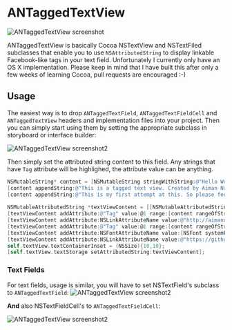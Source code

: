 # ANTaggedTextView

![ANTaggedTextView screenshot](https://s3.amazonaws.com/aimannajjar.com/assets/images/portfolio/ANTaggedTextView.png)

ANTaggedTextView is basically Cocoa NSTextView and NSTextFiled subclasses that enable you to use `NSAttributedString` to display linkable Facebook-like tags in your text field. Unfortunately I currently only have an OS X implementation. Please keep in mind that I have built this after only a few weeks of learning Cocoa, pull requests are encouraged :-)

## Usage

The easiest way is to drop `ANTaggedTextField`, `ANTaggedTextFieldCell` and `ANTaggedTextView` headers and implementation files into your project. Then you can simply start using them by setting the appropriate subclass in storyboard or interface builder:

![ANTaggedTextView screenshot2](https://s3.amazonaws.com/aimannajjar.com/assets/images/portfolio/ANTaggedTextView_example.png)

Then simply set the attributed string content to this field. Any strings that have `Tag` attribute will be highlighed, the attribute value can be anything. 

```objective-c
NSMutableString* content = [NSMutableString stringWithString:@"Hello World!\n"];
[content appendString:@"This is a tagged text view. Created by Aiman Najjar.\n"];
[content appendString:@"This is my first attempt at this. So please feel free to submit PRs :-)\n\nhttps://github.com/aiman86/ANTaggedTextView\n\n"];
    
NSMutableAttributedString *textViewContent = [[NSMutableAttributedString alloc] initWithString:content];
[textViewContent addAttribute:@"Tag" value:@1 range:[content rangeOfString:@"Aiman Najjar"]];
[textViewContent addAttribute:NSLinkAttributeName value:@"http://aimannajjar.com" range:[content rangeOfString:@"Aiman Najjar"]];
[textViewContent addAttribute:@"Tag" value:@1 range:[content rangeOfString:@"tagged"]];
[textViewContent addAttribute:NSFontAttributeName value:[NSFont systemFontOfSize:13.0] range:(NSRange){0, textViewContent.length}];
[textViewContent addAttribute:NSLinkAttributeName value:@"https://github.com/aiman86/ANTaggedTextView" range:[content rangeOfString:@"https://github.com/aiman86/ANTaggedTextView"]];
self.textView.textContainerInset = (NSSize){10,10};
[self.textView.textStorage setAttributedString:textViewContent];
```

### Text Fields
For text fields, usage is similar, you will have to set NSTextField's subclass to `ANTaggedTextField`:
![ANTaggedTextView screenshot2](https://s3.amazonaws.com/aimannajjar.com/assets/images/portfolio/ANTaggedTextView_example1.png)

**And** also NSTextFieldCell's to `ANTaggedTextFieldCell`:

![ANTaggedTextView screenshot2](https://s3.amazonaws.com/aimannajjar.com/assets/images/portfolio/ANTaggedTextView_example2.png)
